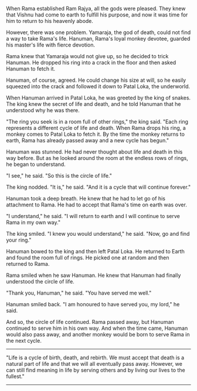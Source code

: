 When Rama established Ram Rajya, all the gods were pleased. They knew that Vishnu had come to earth to fulfill his purpose, and now it was time for him to return to his heavenly abode.

However, there was one problem. Yamaraja, the god of death, could not find a way to take Rama's life. Hanuman, Rama's loyal monkey devotee, guarded his master's life with fierce devotion.

Rama knew that Yamaraja would not give up, so he decided to trick Hanuman. He dropped his ring into a crack in the floor and then asked Hanuman to fetch it.

Hanuman, of course, agreed. He could change his size at will, so he easily squeezed into the crack and followed it down to Patal Loka, the underworld.

When Hanuman arrived in Patal Loka, he was greeted by the king of snakes. The king knew the secret of life and death, and he told Hanuman that he understood why he was there.

"The ring you seek is in a room full of other rings," the king said. "Each ring represents a different cycle of life and death. When Rama drops his ring, a monkey comes to Patal Loka to fetch it. By the time the monkey returns to earth, Rama has already passed away and a new cycle has begun."

Hanuman was stunned. He had never thought about life and death in this way before. But as he looked around the room at the endless rows of rings, he began to understand.

"I see," he said. "So this is the circle of life."

The king nodded. "It is," he said. "And it is a cycle that will continue forever."

Hanuman took a deep breath. He knew that he had to let go of his attachment to Rama. He had to accept that Rama's time on earth was over.

"I understand," he said. "I will return to earth and I will continue to serve Rama in my own way."

The king smiled. "I knew you would understand," he said. "Now, go and find your ring."

Hanuman bowed to the king and then left Patal Loka. He returned to Earth and found the room full of rings. He picked one at random and then returned to Rama.

Rama smiled when he saw Hanuman. He knew that Hanuman had finally understood the circle of life.

"Thank you, Hanuman," he said. "You have served me well."

Hanuman smiled back. "I am honoured to have served you, my lord," he said.

And so, the circle of life continued. Rama passed away, but Hanuman continued to serve him in his own way. And when the time came, Hanuman would also pass away, and another monkey would be born to serve Rama in the next cycle.


---------------------------------------------------------------------------

"Life is a cycle of birth, death, and rebirth. We must accept that death is a natural part of life and that we will all eventually pass away. However, we can still find meaning in life by serving others and by living our lives to the fullest."

---------------------------------------------------------------------------